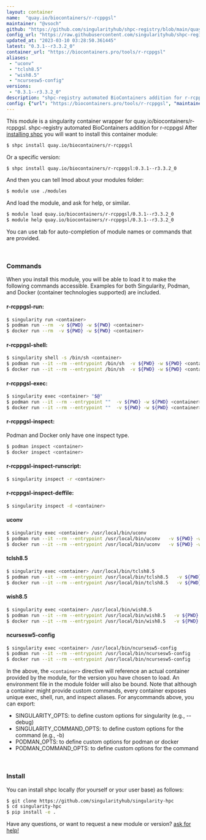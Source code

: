 ```yaml
---
layout: container
name:  "quay.io/biocontainers/r-rcppgsl"
maintainer: "@vsoch"
github: "https://github.com/singularityhub/shpc-registry/blob/main/quay.io/biocontainers/r-rcppgsl/container.yaml"
config_url: "https://raw.githubusercontent.com/singularityhub/shpc-registry/main/quay.io/biocontainers/r-rcppgsl/container.yaml"
updated_at: "2023-03-10 03:28:50.361445"
latest: "0.3.1--r3.3.2_0"
container_url: "https://biocontainers.pro/tools/r-rcppgsl"
aliases:
 - "uconv"
 - "tclsh8.5"
 - "wish8.5"
 - "ncursesw5-config"
versions:
 - "0.3.1--r3.3.2_0"
description: "shpc-registry automated BioContainers addition for r-rcppgsl"
config: {"url": "https://biocontainers.pro/tools/r-rcppgsl", "maintainer": "@vsoch", "description": "shpc-registry automated BioContainers addition for r-rcppgsl", "latest": {"0.3.1--r3.3.2_0": "sha256:4fd5f7de3ab8a6cbae3727e5cacc8671374bd3e9152dcaa7fbcd2c0c6237b4a1"}, "tags": {"0.3.1--r3.3.2_0": "sha256:4fd5f7de3ab8a6cbae3727e5cacc8671374bd3e9152dcaa7fbcd2c0c6237b4a1"}, "docker": "quay.io/biocontainers/r-rcppgsl", "aliases": {"uconv": "/usr/local/bin/uconv", "tclsh8.5": "/usr/local/bin/tclsh8.5", "wish8.5": "/usr/local/bin/wish8.5", "ncursesw5-config": "/usr/local/bin/ncursesw5-config"}}
---
```


This module is a singularity container wrapper for quay.io/biocontainers/r-rcppgsl.
shpc-registry automated BioContainers addition for r-rcppgsl
After [installing shpc](#install) you will want to install this container module:


```bash
$ shpc install quay.io/biocontainers/r-rcppgsl
```

Or a specific version:

```bash
$ shpc install quay.io/biocontainers/r-rcppgsl:0.3.1--r3.3.2_0
```

And then you can tell lmod about your modules folder:

```bash
$ module use ./modules
```

And load the module, and ask for help, or similar.

```bash
$ module load quay.io/biocontainers/r-rcppgsl/0.3.1--r3.3.2_0
$ module help quay.io/biocontainers/r-rcppgsl/0.3.1--r3.3.2_0
```

You can use tab for auto-completion of module names or commands that are provided.

<br>

### Commands

When you install this module, you will be able to load it to make the following commands accessible.
Examples for both Singularity, Podman, and Docker (container technologies supported) are included.

#### r-rcppgsl-run:

```bash
$ singularity run <container>
$ podman run --rm  -v ${PWD} -w ${PWD} <container>
$ docker run --rm  -v ${PWD} -w ${PWD} <container>
```

#### r-rcppgsl-shell:

```bash
$ singularity shell -s /bin/sh <container>
$ podman run --it --rm --entrypoint /bin/sh  -v ${PWD} -w ${PWD} <container>
$ docker run --it --rm --entrypoint /bin/sh  -v ${PWD} -w ${PWD} <container>
```

#### r-rcppgsl-exec:

```bash
$ singularity exec <container> "$@"
$ podman run --it --rm --entrypoint ""  -v ${PWD} -w ${PWD} <container> "$@"
$ docker run --it --rm --entrypoint ""  -v ${PWD} -w ${PWD} <container> "$@"
```

#### r-rcppgsl-inspect:

Podman and Docker only have one inspect type.

```bash
$ podman inspect <container>
$ docker inspect <container>
```

#### r-rcppgsl-inspect-runscript:

```bash
$ singularity inspect -r <container>
```

#### r-rcppgsl-inspect-deffile:

```bash
$ singularity inspect -d <container>
```


#### uconv

```bash
$ singularity exec <container> /usr/local/bin/uconv
$ podman run --it --rm --entrypoint /usr/local/bin/uconv   -v ${PWD} -w ${PWD} <container> -c " $@"
$ docker run --it --rm --entrypoint /usr/local/bin/uconv   -v ${PWD} -w ${PWD} <container> -c " $@"
```


#### tclsh8.5

```bash
$ singularity exec <container> /usr/local/bin/tclsh8.5
$ podman run --it --rm --entrypoint /usr/local/bin/tclsh8.5   -v ${PWD} -w ${PWD} <container> -c " $@"
$ docker run --it --rm --entrypoint /usr/local/bin/tclsh8.5   -v ${PWD} -w ${PWD} <container> -c " $@"
```


#### wish8.5

```bash
$ singularity exec <container> /usr/local/bin/wish8.5
$ podman run --it --rm --entrypoint /usr/local/bin/wish8.5   -v ${PWD} -w ${PWD} <container> -c " $@"
$ docker run --it --rm --entrypoint /usr/local/bin/wish8.5   -v ${PWD} -w ${PWD} <container> -c " $@"
```


#### ncursesw5-config

```bash
$ singularity exec <container> /usr/local/bin/ncursesw5-config
$ podman run --it --rm --entrypoint /usr/local/bin/ncursesw5-config   -v ${PWD} -w ${PWD} <container> -c " $@"
$ docker run --it --rm --entrypoint /usr/local/bin/ncursesw5-config   -v ${PWD} -w ${PWD} <container> -c " $@"
```



In the above, the `<container>` directive will reference an actual container provided
by the module, for the version you have chosen to load. An environment file in the
module folder will also be bound. Note that although a container
might provide custom commands, every container exposes unique exec, shell, run, and
inspect aliases. For anycommands above, you can export:

 - SINGULARITY_OPTS: to define custom options for singularity (e.g., --debug)
 - SINGULARITY_COMMAND_OPTS: to define custom options for the command (e.g., -b)
 - PODMAN_OPTS: to define custom options for podman or docker
 - PODMAN_COMMAND_OPTS: to define custom options for the command

<br>

### Install

You can install shpc locally (for yourself or your user base) as follows:

```bash
$ git clone https://github.com/singularityhub/singularity-hpc
$ cd singularity-hpc
$ pip install -e .
```

Have any questions, or want to request a new module or version? [ask for help!](https://github.com/singularityhub/singularity-hpc/issues)